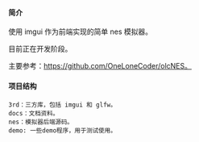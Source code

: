 #### 简介
使用 imgui 作为前端实现的简单 nes 模拟器。

目前正在开发阶段。

主要参考：https://github.com/OneLoneCoder/olcNES。


#### 项目结构
```
3rd：三方库，包括 imgui 和 glfw。
docs：文档资料。
nes：模拟器后端源码。
demo: 一些demo程序，用于测试使用。
```